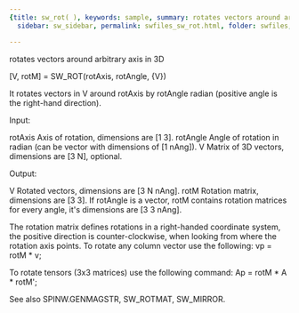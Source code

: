 ```yaml
---
{title: sw_rot( ), keywords: sample, summary: rotates vectors around arbitrary axis in 3D,
  sidebar: sw_sidebar, permalink: swfiles_sw_rot.html, folder: swfiles, mathjax: 'true'}

---
```

  rotates vectors around arbitrary axis in 3D
 
  [V, rotM] = SW_ROT(rotAxis, rotAngle, {V})
 
  It rotates vectors in V around rotAxis by rotAngle radian (positive angle
  is the right-hand direction).
 
  Input:
 
  rotAxis   Axis of rotation, dimensions are [1 3].
  rotAngle  Angle of rotation in radian (can be vector with dimensions of
            [1 nAng]).
  V         Matrix of 3D vectors, dimensions are [3 N], optional.
 
  Output:
 
  V         Rotated vectors, dimensions are [3 N nAng].
  rotM      Rotation matrix, dimensions are [3 3]. If rotAngle is a vector,
            rotM contains rotation matrices for every angle, it's
            dimensions are [3 3 nAng].
 
  The rotation matrix defines rotations in a right-handed coordinate
  system, the positive direction is counter-clockwise, when looking from
  where the rotation axis points. To rotate any column vector use the
  following:
    vp = rotM * v;
 
  To rotate tensors (3x3 matrices) use the following command:
    Ap = rotM * A * rotM';
 
  See also SPINW.GENMAGSTR, SW_ROTMAT, SW_MIRROR.
 

